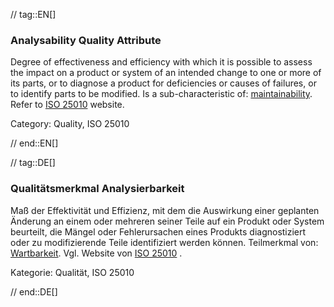 // tag::EN[]
### Analysability Quality Attribute
Degree of effectiveness and efficiency with which it is possible to assess the impact on a product or system of an intended change to one or more of its parts, or to diagnose a product for deficiencies or causes of failures, or to identify parts to be modified.
Is a sub-characteristic of: [maintainability](#term-maintainability-quality-attribute).
Refer to [ISO 25010](https://iso25000.com/index.php/en/iso-25000-standards/iso-25010) website.

Category: Quality, ISO 25010

// end::EN[]

// tag::DE[]
### Qualitätsmerkmal Analysierbarkeit

Maß der Effektivität und Effizienz, mit dem die Auswirkung einer
geplanten Änderung an einem oder mehreren seiner Teile auf ein Produkt
oder System beurteilt, die Mängel oder Fehlerursachen eines Produkts
diagnostiziert oder zu modifizierende Teile identifiziert werden
können. Teilmerkmal von: [Wartbarkeit](#term-maintainability-quality-attribute). Vgl. Website
von [ISO
25010](https://iso25000.com/index.php/en/iso-25000-standards/iso-25010)
.

Kategorie: Qualität, ISO 25010


// end::DE[]


